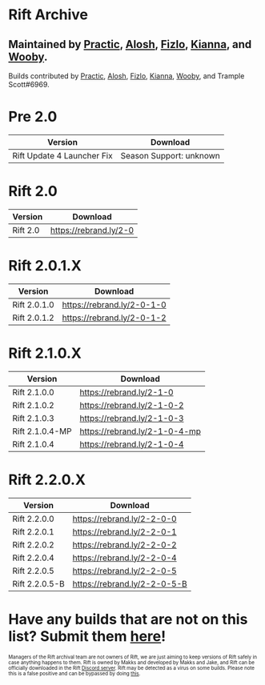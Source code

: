 # Rift Archive

 Maintained by [Practic](https://tiktok.com/@0hdv "Practic"), [Alosh](https://twitter.com/aIoshreal "Alosh"), [Fizlo](https://www.youtube.com/channel/UCzmOR_-6ohN4ji2z_tgH1vA "Fizlo"), [Kianna](https://twitter.com/AyeItsAxi "Kianna"), and [Wooby](https://twitter.com/_wob "Wooby").
-
  Builds contributed by [Practic](https://tiktok.com/@0hdv "Practic"), [Alosh](https://twitter.com/aIoshreal "Alosh"), [Fizlo](https://www.youtube.com/channel/UCzmOR_-6ohN4ji2z_tgH1vA "Fizlo"), [Kianna](https://twitter.com/AyeItsAxi "Kianna"), [Wooby](https://twitter.com/_wob "Wooby"), and Trample Scott#6969.
  
   # Pre 2.0
| Version | Download | 
| ----------- | ----------- | 
| Rift Update 4 Launcher Fix | Season Support: unknown | https://rebrand.ly/U-4-Fix |
  
  # Rift 2.0
| Version | Download | 
| ----------- | ----------- | 
| Rift 2.0 | https://rebrand.ly/2-0 |
 # Rift 2.0.1.X
| Version | Download | 
| ----------- | ----------- | 
| Rift 2.0.1.0 | https://rebrand.ly/2-0-1-0 |
| Rift 2.0.1.2 | https://rebrand.ly/2-0-1-2 |
  
  # Rift 2.1.0.X
| Version | Download | 
| ----------- | ----------- | 
| Rift 2.1.0.0 | https://rebrand.ly/2-1-0 |
| Rift 2.1.0.2 | https://rebrand.ly/2-1-0-2 |
| Rift 2.1.0.3 | https://rebrand.ly/2-1-0-3 |
| Rift 2.1.0.4-MP | https://rebrand.ly/2-1-0-4-mp |
| Rift 2.1.0.4 | https://rebrand.ly/2-1-0-4 |
  
  # Rift 2.2.0.X
| Version | Download | 
| ----------- | ----------- | 
| Rift 2.2.0.0 | https://rebrand.ly/2-2-0-0 |
| Rift 2.2.0.1 | https://rebrand.ly/2-2-0-1 |
| Rift 2.2.0.2 | https://rebrand.ly/2-2-0-2 |
| Rift 2.2.0.4 | https://rebrand.ly/2-2-0-4 |
| Rift 2.2.0.5 | https://rebrand.ly/2-2-0-5 |
| Rift 2.2.0.5-B | https://rebrand.ly/2-2-0-5-B |
  
  # Have any builds that are not on this list? Submit them [here](https://forms.gle/iQsCTGjfqMEbcwHh7 "here")!
  
  <sub><sup>Managers of the Rift archival team are not owners of Rift, we are just aiming to keep versions of Rift safely in case anything happens to them. Rift is owned by Makks and developed by Makks and Jake, and Rift can be officially downloaded in the Rift [Discord server](https://discord.gg/riftfn "Discord server"). Rift may be detected as a virus on some builds. Please note this is a false positive and can be bypassed by doing [this](https://www.youtube.com/watch?v=hDR3jRBq9pg).</sup></sub>
